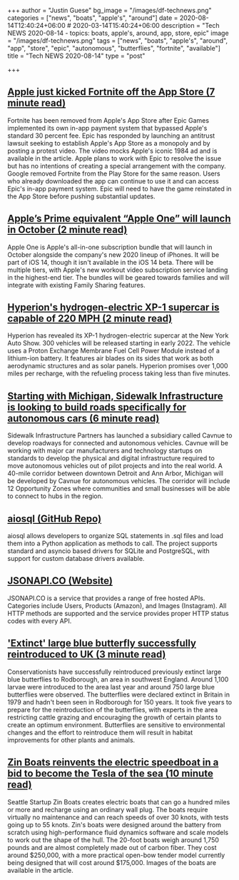 +++
author = "Justin Guese"
bg_image = "/images/df-technews.png"
categories = ["news", "boats", "apple's", "around"]
date = 2020-08-14T12:40:24+06:00 # 2020-03-14T15:40:24+06:00
description = "Tech NEWS 2020-08-14 - topics: boats, apple's, around, app, store, epic"
image = "/images/df-technews.png"
tags = ["news", "boats", "apple's", "around", "app", "store", "epic", "autonomous", "butterflies", "fortnite", "available"]
title = "Tech NEWS 2020-08-14"
type = "post"

+++

## [Apple just kicked Fortnite off the App Store (7 minute read)](https://www.theverge.com/2020/8/13/21366438/apple-fortnite-ios-app-store-violations-epic-payments?scrolla=5eb6d68b7fedc32c19ef33b4/1/01000173ec7271a7-5cb50dd9-f4e5-4e29-8435-6476ffe1b8f4-000000/w-vkypZlP1rXM8BGGtd8A1vUZgiu4RPXNX68qLmcLqs=154)

Fortnite has been removed from Apple's App Store after Epic Games implemented its own in-app payment system that bypassed Apple's standard 30 percent fee. Epic has responded by launching an antitrust lawsuit seeking to establish Apple's App Store as a monopoly and by posting a protest video. The video mocks Apple's iconic 1984 ad and is available in the article. Apple plans to work with Epic to resolve the issue but has no intentions of creating a special arrangement with the company. Google removed Fortnite from the Play Store for the same reason. Users who already downloaded the app can continue to use it and can access Epic's in-app payment system. Epic will need to have the game reinstated in the App Store before pushing substantial updates.

## [Apple’s Prime equivalent “Apple One” will launch in October (2 minute read)](https://arstechnica.com/gadgets/2020/08/apples-prime-equivalent-apple-one-will-launch-in-october//1/01000173ec7271a7-5cb50dd9-f4e5-4e29-8435-6476ffe1b8f4-000000/uOOyO-k3I8ewYgxib-nL3Am__oDv4xpJnddMpJNbBD4=154)

Apple One is Apple's all-in-one subscription bundle that will launch in October alongside the company's new 2020 lineup of iPhones. It will be part of iOS 14, though it isn't available in the iOS 14 beta. There will be multiple tiers, with Apple's new workout video subscription service landing in the highest-end tier. The bundles will be geared towards families and will integrate with existing Family Sharing features.

## [Hyperion's hydrogen-electric XP-1 supercar is capable of 220 MPH (2 minute read)](https://www.engadget.com/hyperion-xp-1-hydrogen-ev-065517664.html/1/01000173ec7271a7-5cb50dd9-f4e5-4e29-8435-6476ffe1b8f4-000000/NqW9iBvR79uLbn5ByNfAWU5Qga-dJXzzCAA5kQUX29Y=154)

Hyperion has revealed its XP-1 hydrogen-electric supercar at the New York Auto Show. 300 vehicles will be released starting in early 2022. The vehicle uses a Proton Exchange Membrane Fuel Cell Power Module instead of a lithium-ion battery. It features air blades on its sides that work as both aerodynamic structures and as solar panels. Hyperion promises over 1,000 miles per recharge, with the refueling process taking less than five minutes.

## [Starting with Michigan, Sidewalk Infrastructure is looking to build roads specifically for autonomous cars (6 minute read)](https://techcrunch.com/2020/08/13/starting-with-michigan-sidewalk-infrastructure-is-looking-to-build-roads-specifically-for-autonomous-cars//1/01000173ec7271a7-5cb50dd9-f4e5-4e29-8435-6476ffe1b8f4-000000/I42cGOS9w8gtcMNMVm9Ajgm_2U_1oh2GwXj5TCzAY00=154)

Sidewalk Infrastructure Partners has launched a subsidiary called Cavnue to develop roadways for connected and autonomous vehicles. Cavnue will be working with major car manufacturers and technology startups on standards to develop the physical and digital infrastructure required to move autonomous vehicles out of pilot projects and into the real world. A 40-mile corridor between downtown Detroit and Ann Arbor, Michigan will be developed by Cavnue for autonomous vehicles. The corridor will include 12 Opportunity Zones where communities and small businesses will be able to connect to hubs in the region.

## [aiosql (GitHub Repo)](https://github.com/nackjicholson/aiosql/1/01000173ec7271a7-5cb50dd9-f4e5-4e29-8435-6476ffe1b8f4-000000/7Tf7UAvWKk3TY_nj-C6BYXSP3ORly4NjMPfWXeO80Mg=154)

aiosql allows developers to organize SQL statements in .sql files and load them into a Python application as methods to call. The project supports standard and asyncio based drivers for SQLite and PostgreSQL, with support for custom database drivers available.

## [JSONAPI.CO (Website)](https://www.jsonapi.co//1/01000173ec7271a7-5cb50dd9-f4e5-4e29-8435-6476ffe1b8f4-000000/lWvCJiBXEGvctI9g9DK8WdwsZLDR9XiNa2culIJacY4=154)

JSONAPI.CO is a service that provides a range of free hosted APIs. Categories include Users, Products (Amazon), and Images (Instagram). All HTTP methods are supported and the service provides proper HTTP status codes with every API.

## ['Extinct' large blue butterfly successfully reintroduced to UK (3 minute read)](https://www.cnn.com/2020/08/13/uk/large-blue-butterfly-intl-scli-gbr-scn/index.html/1/01000173ec7271a7-5cb50dd9-f4e5-4e29-8435-6476ffe1b8f4-000000/eSq0j0s91vXshoRvnuoIODl2Ou1FV4eSoh7jF2TnDCs=154)

Conservationists have successfully reintroduced previously extinct large blue butterflies to Rodborough, an area in southwest England. Around 1,100 larvae were introduced to the area last year and around 750 large blue butterflies were observed. The butterflies were declared extinct in Britain in 1979 and hadn't been seen in Rodborough for 150 years. It took five years to prepare for the reintroduction of the butterflies, with experts in the area restricting cattle grazing and encouraging the growth of certain plants to create an optimum environment. Butterflies are sensitive to environmental changes and the effort to reintroduce them will result in habitat improvements for other plants and animals.

## [Zin Boats reinvents the electric speedboat in a bid to become the Tesla of the sea (10 minute read)](https://techcrunch.com/2020/08/11/zin-boats-reinvents-the-electric-speedboat-in-a-bid-to-become-the-tesla-of-the-sea//1/01000173ec7271a7-5cb50dd9-f4e5-4e29-8435-6476ffe1b8f4-000000/_ptAHrTAy9VVX58JvTDKwc1F2AYxFrVBjyhgXE2QZGk=154)

Seattle Startup Zin Boats creates electric boats that can go a hundred miles or more and recharge using an ordinary wall plug. The boats require virtually no maintenance and can reach speeds of over 30 knots, with tests going up to 55 knots. Zin's boats were designed around the battery from scratch using high-performance fluid dynamics software and scale models to work out the shape of the hull. The 20-foot boats weigh around 1,750 pounds and are almost completely made out of carbon fiber. They cost around $250,000, with a more practical open-bow tender model currently being designed that will cost around $175,000. Images of the boats are available in the article.


